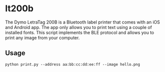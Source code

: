 # lt200b

The Dymo LetraTag 200B is a Bluetooth label printer that comes with an iOS and Android app. The app only allows you to print text using a couple of installed fonts. This script implements the BLE protocol and allows you to print any image from your computer.

## Usage

```
python print.py --address aa:bb:cc:dd:ee:ff --image hello.png
```
